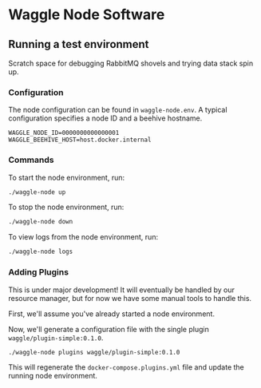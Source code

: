 # Waggle Node Software

## Running a test environment

Scratch space for debugging RabbitMQ shovels and trying data stack spin up.

### Configuration

The node configuration can be found in `waggle-node.env`. A typical configuration specifies a node ID and a beehive hostname.

```text
WAGGLE_NODE_ID=0000000000000001
WAGGLE_BEEHIVE_HOST=host.docker.internal
```

### Commands

To start the node environment, run:

```sh
./waggle-node up
```

To stop the node environment, run:

```sh
./waggle-node down
```

To view logs from the node environment, run:

```sh
./waggle-node logs
```

### Adding Plugins

This is under major development! It will eventually be handled by our resource manager, but for now we have some manual tools to handle this.

First, we'll assume you've already started a node environment.

Now, we'll generate a configuration file with the single plugin `waggle/plugin-simple:0.1.0`.

```sh
./waggle-node plugins waggle/plugin-simple:0.1.0
```

This will regenerate the `docker-compose.plugins.yml` file and update the running node environment.
